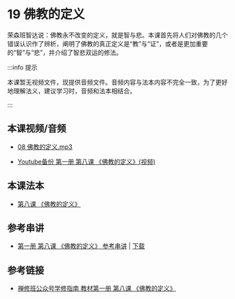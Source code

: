 # 19 佛教的定义

荣森班智达说：佛教永不改变的定义，就是智与悲。本课首先将人们对佛教的几个错误认识作了辨析，阐明了佛教的真正定义是“教”与“证”，或者是更加重要的“智”与“悲”，并介绍了智悲双运的修法。

:::info 提示

本课暂无视频文件，现提供音频文件。音频内容与法本内容不完全一致，为了更好地理解法义，建议学习时，音频和法本相结合。

:::

## 本课视频/音频

* [08 佛教的定义.mp3](https://s3.ca-central-1.wasabisys.com/hddata/f.huidengchanxiu.net/jmy/%e6%85%a7%e7%81%af%e7%a6%85%e4%bf%ae%e8%af%be/%e6%85%a7%e7%81%af%e7%a6%85%e4%bf%ae%e8%af%be%e7%ac%ac%e4%b8%80%e5%86%8c/08%20%e4%bd%9b%e6%95%99%e7%9a%84%e5%ae%9a%e4%b9%89.mp3)

* [Youtube备份 第一册 第八课 《佛教的定义》(视频)](https://www.youtube.com/watch?v=cdHKHTf4I-4&list=PL7aUyQTIJqAhB-EbnDWQDLmq1BJxa4CWq&index=19)
  
## 本课法本

* [第八课 《佛教的定义》](/books/b1/1-08)

## 参考串讲

* [第一册 第八课 《佛教的定义》 参考串讲](http://view.officeapps.live.com/op/view.aspx?src=https://s3.ca-central-1.wasabisys.com/hddata/f.huidengchanxiu.net/hdv/f/up/慧灯禅修班第1册第8课-佛教的定义.pptx) | [下载](https://s3.ca-central-1.wasabisys.com/hddata/f.huidengchanxiu.net/hdv/f/up/慧灯禅修班第1册第8课-佛教的定义.pptx)

## 参考链接

* [禅修班公众号学修指南 教材第一册 第八课 《佛教的定义》](https://mp.weixin.qq.com/s?__biz=MzI2NTQ1NDcxNg==&mid=2247483735&idx=1&sn=d9309cb365b9d71f52ec565f58b1bb7f&scene=19#wechat_redirect)
